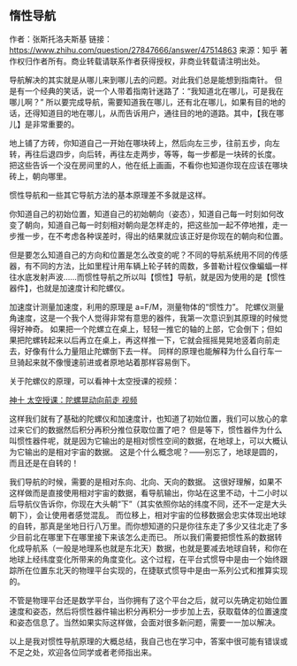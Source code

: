 ## 惰性导航

作者：张斯托洛夫斯基
链接：https://www.zhihu.com/question/27847666/answer/47514863
来源：知乎
著作权归作者所有。商业转载请联系作者获得授权，非商业转载请注明出处。



导航解决的其实就是从哪儿来到哪儿去的问题。对此我们总是能想到指南针。
但是有一个经典的笑话，说一个人带着指南针迷路了：“我知道北在哪儿，可是我在哪儿啊？”
所以要完成导航，需要知道我在哪儿，还有北在哪儿，如果有目的地的话，还得知道目的地在哪儿，从而告诉用户，通往目的地的道路。其中，【我在哪儿】是非常重要的。

地上铺了方砖，你知道自己一开始在哪块砖上，然后向左三步，往前五步，向左转，再往后退四步，向后转，再往左走两步，等等，每一步都是一块砖的长度。
把这些告诉一个没在房间里的人，他在纸上画画，不看你也知道你现在应该在哪块砖上，朝向哪里。



惯性导航和一些其它导航方法的基本原理差不多就是这样。

你知道自己的初始位置，知道自己的初始朝向（姿态），知道自己每一时刻如何改变了朝向，知道自己每一时刻相对朝向是怎样走的，把这些加一起不停地推，走一步推一步，在不考虑各种误差时，得出的结果就应该正好是你现在的朝向和位置。

但是要怎么知道自己的方向和位置是怎么改变的呢？不同的导航系统用不同的传感器，有不同的方法，比如里程计用车辆上轮子转的周数，多普勒计程仪像蝙蝠一样往水底发射声波……而惯性导航之所以叫【惯性】导航，就是因为使用的是【惯性器件】，也就是加速度计和陀螺仪。

加速度计测量加速度，利用的原理是 a=F/M，测量物体的“惯性力”。
陀螺仪测量角速度，这是一个我个人觉得非常有意思的器件，我第一次意识到其原理的时候觉得好神奇。
如果把一个陀螺立在桌上，轻轻一推它的轴的上部，它会倒下；但如果把陀螺转起来以后再立在桌上，再这样推一下，它就会摇摇晃晃地竖着向前走去，好像有什么力量阻止陀螺倒下去一样。
同样的原理也能解释为什么自行车一旦骑起来就不像慢速前进或者原地站着那样容易倒下。

关于陀螺仪的原理，可以看神十太空授课的视频：

[神十 太空授课：陀螺晃动向前走 视频](https://link.zhihu.com/?target=http%3A//my.tv.sohu.com/us/63260461/58156050.shtml)

这样我们就有了基础的陀螺仪和加速度计，也知道了初始位置，我们可以放心的拿过来它们的数据然后积分再积分推位获取位置了吧？
但是等下，惯性器件为什么叫惯性器件呢，就是因为它输出的是相对惯性空间的数据，在地球上，可以大概认为它输出的是相对宇宙的数据。
这是个什么概念呢？——别忘了，地球是圆的，而且还是在自转的！

我们导航的时候，需要的是相对东向、北向、天向的数据。
这很好理解，如果不这样做而是直接使用相对宇宙的数据，看导航输出，你站在这里不动，十二小时以后导航仪告诉你，你现在大头朝“下”（其实依照你站的纬度不同，还不一定是大头朝下），会让使用者感觉混乱。
而位移上，相对宇宙的位移数据会忠实体现出地球的自转，那真是坐地日行八万里。而你想知道的只是你往东走了多少又往北走了多少目前北在哪里下在哪里接下来该怎么走而已。
所以我们需要把惯性系的数据转化成导航系（一般是地理系也就是东北天）数据，也就是要减去地球自转，和你在地球上经纬度变化所带来的角度变化。这个过程，在平台式惯导中是由一个始终跟踪所在位置东北天的物理平台实现的，在捷联式惯导中是由一系列公式和推算实现的。

不管是物理平台还是数学平台，当你拥有了这个平台之后，就可以先确定初始位置速度和姿态，然后将惯性器件输出积分再积分一步步加上去，获取载体的位置速度和姿态信息了。当然如果实际这样做，会面对很多新问题，需要一一加以解决。

以上是我对惯性导航原理的大概总结，我自己也在学习中，答案中很可能有错误或不足之处，欢迎各位同学或者老师指出来。